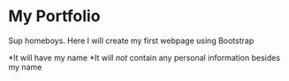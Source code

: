 # My Portfolio

Sup homeboys. Here I will create my first webpage using Bootstrap

*It will have my name
*It will *not* contain any personal information besides my name